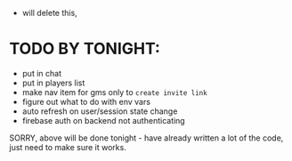 - will delete this,
# TODO BY TONIGHT:
- put in chat
- put in players list
- make nav item for gms only to `create invite link`
- figure out what to do with env vars
- auto refresh on user/session state change
- firebase auth on backend not authenticating

SORRY, above will be done tonight - have already written a lot of the code, just need to make sure it works.


